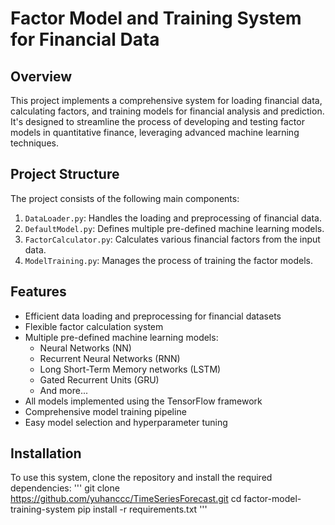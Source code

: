 # Factor Model and Training System for Financial Data

## Overview
This project implements a comprehensive system for loading financial data, calculating factors, and training models for financial analysis and prediction. It's designed to streamline the process of developing and testing factor models in quantitative finance, leveraging advanced machine learning techniques.

## Project Structure
The project consists of the following main components:

1. `DataLoader.py`: Handles the loading and preprocessing of financial data.
2. `DefaultModel.py`: Defines multiple pre-defined machine learning models.
3. `FactorCalculator.py`: Calculates various financial factors from the input data.
4. `ModelTraining.py`: Manages the process of training the factor models.

## Features
- Efficient data loading and preprocessing for financial datasets
- Flexible factor calculation system
- Multiple pre-defined machine learning models:
  - Neural Networks (NN)
  - Recurrent Neural Networks (RNN)
  - Long Short-Term Memory networks (LSTM)
  - Gated Recurrent Units (GRU)
  - And more...
- All models implemented using the TensorFlow framework
- Comprehensive model training pipeline
- Easy model selection and hyperparameter tuning

## Installation
To use this system, clone the repository and install the required dependencies:
'''
git clone https://github.com/yuhanccc/TimeSeriesForecast.git
cd factor-model-training-system
pip install -r requirements.txt
'''


